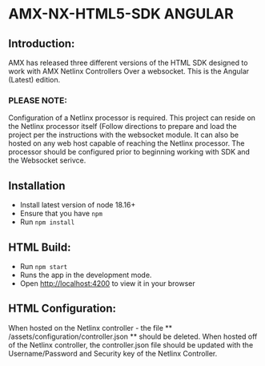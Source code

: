 # AMX-NX-HTML5-SDK ANGULAR

## Introduction:
AMX has released three different versions of the HTML SDK designed to work with AMX Netlinx Controllers Over a websocket.  This is the Angular (Latest) edition. 

### PLEASE NOTE:
Configuration of a Netlinx processor is required.  This project can reside on the Netlinx processor itself (Follow directions to prepare and load the project per the instructions with the websocket module.  It can also be hosted on any web host capable of reaching the Netlinx processor.  The processor should be configured prior to beginning working with SDK and the Websocket serivce.
 
## Installation

 - Install latest version of node 18.16+
 - Ensure that you have `npm`
 - Run `npm install`
 
## HTML Build:

 - Run `npm start`
 - Runs the app in the development mode.
 - Open [http://localhost:4200](http://localhost:4200) to view it in your browser

## HTML Configuration:

When hosted on the Netlinx controller - the  file ** /assets/configuration/controller.json ** should be deleted.
When hosted off of the Netlinx controller, the controller.json file should be updated with the Username/Password and Security key of the Netlinx Controller.

